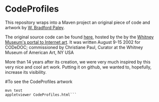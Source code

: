 # CodeProfiles

This repository wraps into a Maven project an original piece of code and artwork by  [W. Bradford Paley](http://wbpaley.com/brad/).

The original source code can be found [here](http://artport.whitney.org/commissions/codedoc/Paley/code.html), hosted by the by the [Whitney Museum's portal to Internet art](http://whitney.org/Exhibitions/Artport). It was written August 9-15 2002 for CODeDOC; commissioned by Christiane Paul, Curator at the Whitney Museum of American Art, NY USA 

More than 14 years after its creation, we were very much inspired by this very nice and cool art work. Putting it on github, we wanted to, hopefully, increase its visibility.

#To see the CodeProfiles artwork

```git clone https://github.com/DIVERSIFY-project/CodeProfiles.git
mvn test
appletviewer CodeProfiles.html```
